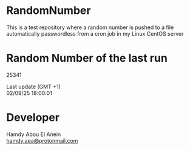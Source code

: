 # RandomNumber    
This is a test repository where a random number is pushed to a file automatically passwordless from a cron job in my Linux CentOS server    
# Random Number of the last run   
25341
      
Last update (GMT +1)    
02/09/25 18:00:01
# Developer    
Hamdy Abou El Anein   
hamdy.aea@protonmail.com
